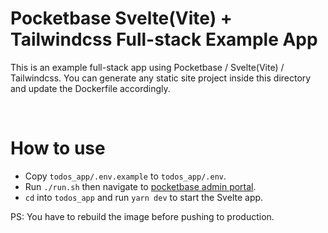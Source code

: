 # Pocketbase Svelte(Vite) + Tailwindcss Full-stack Example App

This is an example full-stack app using Pocketbase / Svelte(Vite) / Tailwindcss.
You can generate any static site project inside this directory and update the Dockerfile accordingly.

<br />

# How to use

- Copy `todos_app/.env.example` to `todos_app/.env`.
- Run `./run.sh` then navigate to [pocketbase admin portal](http://localhost:5001/_).
- `cd` into `todos_app` and run `yarn dev` to start the Svelte app.

PS: You have to rebuild the image before pushing to production.
